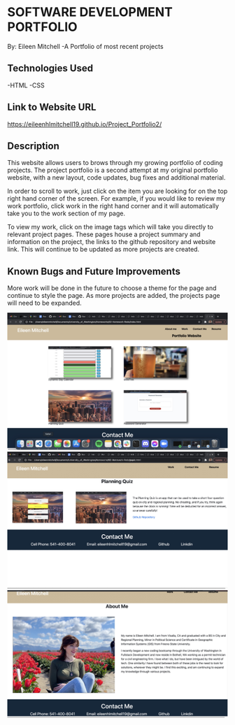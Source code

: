 # SOFTWARE DEVELOPMENT PORTFOLIO

By: Eileen Mitchell
-A Portfolio of most recent projects

## Technologies Used
-HTML
-CSS

## Link to Website URL
https://eileenhlmitchell19.github.io/Project_Portfolio2/

## Description
This website allows users to brows through my growing portfolio of coding projects. The project portfolio is a second attempt at my original portfolio website, with a new layout, code updates, bug fixes and additional material.

In order to scroll to work, just click on the item you are looking for on the top right hand corner of the screen. For example, if you would like to review my work portfolio, click work in the right hand corner and it will automatically take you to the work section of my page. 

To view my work, click on the image tags which will take you directly to relevant project pages. These pages house a project summary and information on the project, the links to the github repository and website link. This will continue to be updated as more projects are created.

## Known Bugs and Future Improvements
More work will be done in the future to choose a theme for the page and continue to style the page. As more projects are added, the projects page will need to be expanded. 


![Project connection](Snapshot1.jpg)
![Project connection](Snapshot2.jpg)
![Project connection](Snapshot3.jpg)